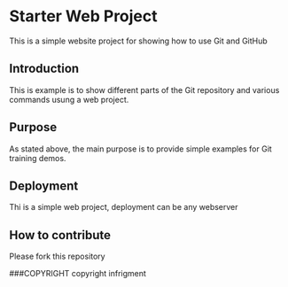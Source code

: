 # Starter Web Project
This is a simple website project for showing how to use Git and GitHub
## Introduction
This is example is to show different parts of the Git repository and various commands usung a web project.
## Purpose
As stated above, the main purpose is to provide simple examples for Git training demos.
## Deployment
Thi is a simple web project, deployment can be any webserver
## How to contribute
Please fork this repository

###COPYRIGHT
copyright infrigment
